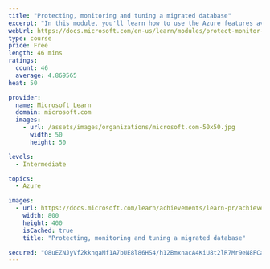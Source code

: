 ```yaml
---
title: "Protecting, monitoring and tuning a migrated database"
excerpt: "In this module, you'll learn how to use the Azure features available for protect, monitor, and tune a database."
webUrl: https://docs.microsoft.com/en-us/learn/modules/protect-monitor-tuning-migrated-database/
type: course
price: Free
length: 46 mins
ratings:
  count: 46
  average: 4.869565
heat: 50

provider:
  name: Microsoft Learn
  domain: microsoft.com
  images:
    - url: /assets/images/organizations/microsoft.com-50x50.jpg
      width: 50
      height: 50

levels:
  - Intermediate

topics:
  - Azure

images:
  - url: https://docs.microsoft.com/learn/achievements/learn-pr/achievements/protecting-monitoring-and-tuning-a-migrated-database-social.png
    width: 800
    height: 400
    isCached: true
    title: "Protecting, monitoring and tuning a migrated database"

secured: "O8uEZNJyVf2kkhqaMf1A7bUE8l86HS4/h12BmxnacA4KiU8t2lR7Mr9eN8FCaUdVQ9MQ44Y4ym6E88lIcNDyEq4hx2Zlfz7nvDZ+qA4tAxyvywitZKQYbP+MxQsyk8A+f90RAkOGLzLR4zKLAsIxEvocyI2eRXBYI8UEsFAPWi5071FwNfDI/QpySu5QHASZHIQn/lNqdWuLfHzHi7eOSJ/i76a/Wjt4cx6wC8DX//DEocTKRTkPFt6c/xQdXE4oG56M7KXScLLUMTxF5qImbcVG7wvlIR1VnmEurD0ZPQRtmHDWqrs/mXBkHj4uQwnFFAamziCSkTQ7HcBRyJ+Npe6zbc8/t9TMGOajWjAAf0bwqEejZy1IODv4tIGbn8LvBnYTXwVLzYlcEPSU8Tl2zpwk30qpGlGEJhv4XXbeVW4=;cR2ybdtDan/9VRFZ3in0bQ=="
---
```


